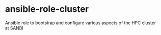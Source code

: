 # ansible-role-cluster
Ansible role to bootstrap and configure various aspects of the HPC cluster at SANBI
